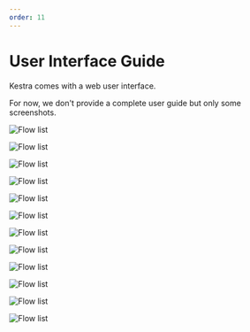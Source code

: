 ```yaml
---
order: 11
---
```

# User Interface Guide

Kestra comes with a web user interface.

For now, we don't provide a complete user guide but only some screenshots.

![Flow list](/docs/user-interface-guide/01.png)

![Flow list](/docs/user-interface-guide/02.png)

![Flow list](/docs/user-interface-guide/03.png)

![Flow list](/docs/user-interface-guide/04.png)

![Flow list](/docs/user-interface-guide/05.png)

![Flow list](/docs/user-interface-guide/06.png)

![Flow list](/docs/user-interface-guide/07.png)

![Flow list](/docs/user-interface-guide/08.png)

![Flow list](/docs/user-interface-guide/09.png)

![Flow list](/docs/user-interface-guide/10.png)

![Flow list](/docs/user-interface-guide/11.png)

![Flow list](/docs/user-interface-guide/12.png)
